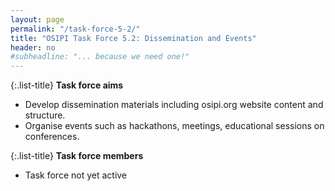 ```yaml
---
layout: page
permalink: "/task-force-5-2/"
title: "OSIPI Task Force 5.2: Dissemination and Events"
header: no
#subheadline: "... because we need one!"
---
```


{:.list-title}
**Task force aims**

- Develop dissemination materials including osipi.org website content and structure.
- Organise events such as hackathons, meetings, educational sessions on conferences.


{:.list-title}
**Task force members**

- Task force not yet active


